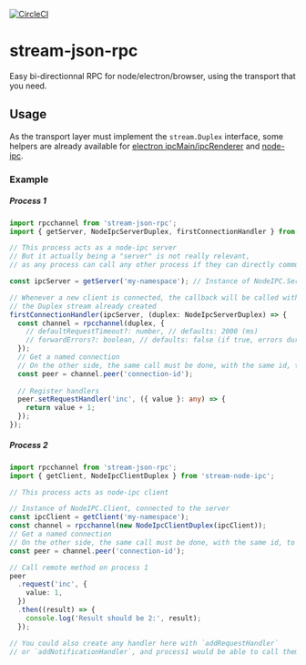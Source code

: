 [![CircleCI](https://circleci.com/gh/getstation/stream-json-rpc.svg?style=svg)](https://circleci.com/gh/getstation/stream-json-rpc)
# stream-json-rpc
Easy bi-directionnal RPC for node/electron/browser, using the transport that you need.

## Usage
As the transport layer must implement the `stream.Duplex` interface, some helpers are already
available for [electron ipcMain/ipcRenderer](packages/stream-electron-ipc) and
[node-ipc](packages/stream-node-ipc).

### Example
##### Process 1
```typescript
import rpcchannel from 'stream-json-rpc';
import { getServer, NodeIpcServerDuplex, firstConnectionHandler } from 'stream-node-ipc';

// This process acts as a node-ipc server
// But it actually being a "server" is not really relevant,
// as any process can call any other process if they can directly communicate.

const ipcServer = getServer('my-namespace'); // Instance of NodeIPC.Server

// Whenever a new client is connected, the callback will be called with
// the Duplex stream already created
firstConnectionHandler(ipcServer, (duplex: NodeIpcServerDuplex) => {
  const channel = rpcchannel(duplex, {
    // defaultRequestTimeout?: number, // defaults: 2000 (ms)
    // forwardErrors?: boolean, // defaults: false (if true, errors during requests are fully forwarded to requester)
  });
  // Get a named connection
  // On the other side, the same call must be done, with the same id, to finish the handshake
  const peer = channel.peer('connection-id');
  
  // Register handlers
  peer.setRequestHandler('inc', ({ value }: any) => {
    return value + 1;
  });
});
```

##### Process 2
```typescript
import rpcchannel from 'stream-json-rpc';
import { getClient, NodeIpcClientDuplex } from 'stream-node-ipc';

// This process acts as node-ipc client

// Instance of NodeIPC.Client, connected to the server
const ipcClient = getClient('my-namespace');
const channel = rpcchannel(new NodeIpcClientDuplex(ipcClient));
// Get a named connection
// On the other side, the same call must be done, with the same id, to finish the handshake
const peer = channel.peer('connection-id');

// Call remote method on process 1
peer
  .request('inc', {
    value: 1,
  })
  .then((result) => {
    console.log('Result should be 2:', result);
  });

// You could also create any handler here with `addRequestHandler`
// or `addNotificationHandler`, and process1 would be able to call them.
```
